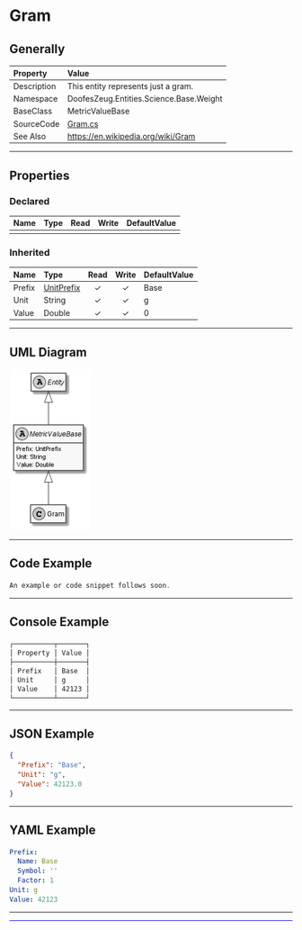 ﻿# Gram

## Generally

|Property|Value|
|:-|:-|
|Description|This entity represents just a gram.|
|Namespace|DoofesZeug.Entities.Science.Base.Weight|
|BaseClass|MetricValueBase|
|SourceCode|[Gram.cs](../../../../DoofesZeug.Library/Src/Entities/Science/Base/Weight/Gram.cs)|
|See Also|https://en.wikipedia.org/wiki/Gram|

---

## Properties

### Declared

|Name|Type|Read|Write|DefaultValue|
|:---|:---|:--:|:---:|:-----------|
|    |    |    |     |            |

### Inherited

|Name|Type|Read|Write|DefaultValue|
|:---|:---|:--:|:---:|:-----------|
|Prefix|[UnitPrefix](../../Entities/DoofesZeug.Datatypes.Misc/UnitPrefix.md)|&#x2713;|&#x2713;|Base|
|Unit|String|&#x2713;|&#x2713;|g|
|Value|Double|&#x2713;|&#x2713;|0|

---

## UML Diagram

![Gram.png](./Gram.png "Gram")

---

## Code Example

```cs
An example or code snippet follows soon.
```

---

## Console Example

```console
┌──────────┬───────┐
│ Property │ Value │
├──────────┼───────┤
│ Prefix   │ Base  │
│ Unit     │ g     │
│ Value    │ 42123 │
└──────────┴───────┘
```

---

## JSON Example

```json
{
  "Prefix": "Base",
  "Unit": "g",
  "Value": 42123.0
}
```

---

## YAML Example

```yaml
Prefix:
  Name: Base
  Symbol: ''
  Factor: 1
Unit: g
Value: 42123
```

---

<hr style="background: blue;" />
